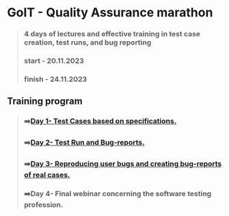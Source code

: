 # GoIT - Quality Assurance marathon
> ### 4 days of lectures and effective training in test case creation, test runs, and bug reporting
> ### start - 20.11.2023
> ### finish - 24.11.2023

## Training program
> ### ➡️[Day 1- Test Cases based on specifications.](https://github.com/lilapila/GoIT/blob/d82d0987ea29b1e2b17632fd445fa09375e36a8c/Day%201.md)
> ### ➡️[Day 2- Test Run and Bug-reports.](https://github.com/lilapila/GoIT/blob/d82d0987ea29b1e2b17632fd445fa09375e36a8c/Day%202.md)
> ### ➡️[Day 3- Reproducing user bugs and creating bug-reports of real cases.](https://github.com/lilapila/GoIT/blob/d82d0987ea29b1e2b17632fd445fa09375e36a8c/Day%203.md)
> ### ➡️Day 4- Final webinar concerning the software testing profession.




